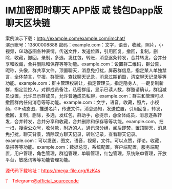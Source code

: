 # IM加密即时聊天 APP版 或 钱包Dapp版 聊天区块链

案例演示下载：http://example.com/example.com/imchat/<br>演示账号：13800008888 密码：example.com：文字，语音，收藏，照片，小视频，GI动态图各种表情，传送文件，发送位置，引用回复，撤回，复制，删除，收藏，撤回，录制，多选，发红包，转账，消息逐条转发，合并转发，合并分享和收藏，合并删除和保存等等功能。example.com：设置群二维码，群公告，昵称，头像，群共享文件，顶置聊天，消息免打扰，屏蔽群信息，指定某人单独禁言，全体禁言，举报，群管理，查找聊天记录，消息过期销毁，清空聊天记录等等功能。example.com：群主管理权转让，指定管理员，指定隐身人，一键复制新群，指定监控人，对群成员备注，私密群组，显示已读人数，群邀请确认，群组减员设置，允许显示群成员，允许普通成员私聊，example.com：群主和管理可以撤回群内任何消息等等功能。example.com：文字，语音，收藏，照片，小视频，GIF动态图，推送名片，传送文件，消息通知，发送位置，引用回复，转发，撤回，复制，删除，多选，发红包，群助手，@提示，@全体成员，消息逐条转发，合并转发，合并分享和收藏，合并删除和保存等等功能。example.com，扫一扫，搜索公众号，收付款，附近的人，通讯录分组，阅后即焚，置顶聊天，消息免打扰，聊天背景，清除双方聊天记录，转账记录，查看聊天记录。example.com：可以发送，图文，语音，视频，文件。可以点赞，评论，收藏，举报等等功能。example.com：数据总览，系统配置，客户端配置，服务端配置，用户管理，角色管理，群组管理，单聊管理，红包管理，系统账单管理，开放平台，敏感词等等功能管理功能。<br>


<p style="color: red;">源代码下载地址：<a href="https://mega-file.org/6zK4s" style="color: red;">https://mega-file.org/6zK4s</a></p><p style="color: red;"><img src="https://cdn-icons-png.flaticon.com/512/2111/2111646.png" alt="Telegram Icon" style="width: 16px; vertical-align: middle; margin-right: 5px;">Telegram:<a href="https://t.me/official_sourcecode" style="color: red;">@official_sourcecode</a></p>